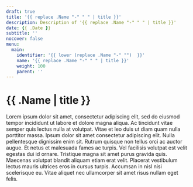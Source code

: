 ```yaml
---
draft: true
title: '{{ replace .Name "-" " " | title }}'
description: Description of '{{ replace .Name "-" " " | title }}'
date: {{ .Date }}
subtitle: ''
nocover: false
menu:
  main:
    identifier: '{{ lower (replace .Name "-" "")  }}'
    name: '{{ replace .Name "-" " " | title }}'
    weight: 100
    parent: ''
---
```


# {{ .Name | title }}

Lorem ipsum dolor sit amet, consectetur adipiscing elit, sed do eiusmod tempor incididunt ut labore et dolore magna aliqua. Ac tincidunt vitae semper quis lectus nulla at volutpat. Vitae et leo duis ut diam quam nulla porttitor massa. Ipsum dolor sit amet consectetur adipiscing elit. Nulla pellentesque dignissim enim sit. Rutrum quisque non tellus orci ac auctor augue. Et netus et malesuada fames ac turpis. Vel facilisis volutpat est velit egestas dui id ornare. Tristique magna sit amet purus gravida quis. Maecenas volutpat blandit aliquam etiam erat velit. Placerat vestibulum lectus mauris ultrices eros in cursus turpis. Accumsan in nisl nisi scelerisque eu. Vitae aliquet nec ullamcorper sit amet risus nullam eget felis.